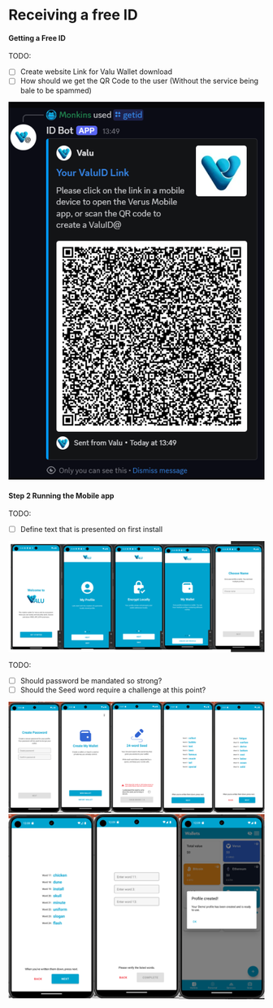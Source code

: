 # Receiving a free ID

#### Getting a Free ID

TODO:
- [ ] Create website Link for Valu Wallet download
- [ ] How should we get the QR Code to the user (Without the service being bale to be spammed)

![](/assets/getidqrcode.png)

#### Step 2 Running the Mobile app

TODO:
- [ ] Define text that is presented on first install

![](/assets/walletintro.png)

TODO:
- [ ] Should password be mandated so strong?
- [ ] Should the Seed word require a challenge at this point?

![](/assets/walletintro2.png)
![](/assets/walletintro3.png)